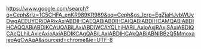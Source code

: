 https://www.google.com/search?q=Ceph&rlz=1C5CHFA_enKR989KR989&oq=Ceph&gs_lcrp=EgZjaHJvbWUyDwgAEEUYORiDARixAxiABDIHCAEQABiABDIHCAIQABiABDIHCAMQABiABDIHCAQQABiABDIKCAUQABiLAxiABDIWCAYQLhjHARiLAxioAxjRAxjSAxiABDIQCAcQLhiLAxieAxioAxiABDIKCAgQABiLAxiABDIHCAkQABiABNIBBzQ5MmoxajeoAgCwAgA&sourceid=chrome&ie=UTF-8

